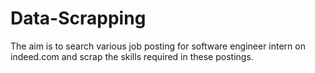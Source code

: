 # Data-Scrapping

The aim is to search various job posting for software engineer intern on indeed.com and scrap the skills required in these postings.
